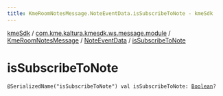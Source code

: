 ```yaml
---
title: KmeRoomNotesMessage.NoteEventData.isSubscribeToNote - kmeSdk
---
```


[kmeSdk](../../../index.html) / [com.kme.kaltura.kmesdk.ws.message.module](../../index.html) / [KmeRoomNotesMessage](../index.html) / [NoteEventData](index.html) / [isSubscribeToNote](./is-subscribe-to-note.html)

# isSubscribeToNote

`@SerializedName("isSubscribeToNote") val isSubscribeToNote: `[`Boolean`](https://kotlinlang.org/api/latest/jvm/stdlib/kotlin/-boolean/index.html)`?`